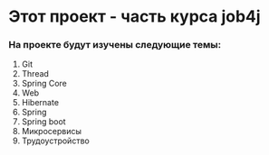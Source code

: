 # Этот проект - часть курса job4j

### На проекте будут изучены следующие темы:
1. Git
2. Thread 
3. Spring Core 
4. Web 
5. Hibernate 
6. Spring 
7. Spring boot 
8. Микросервисы 
9. Трудоустройство